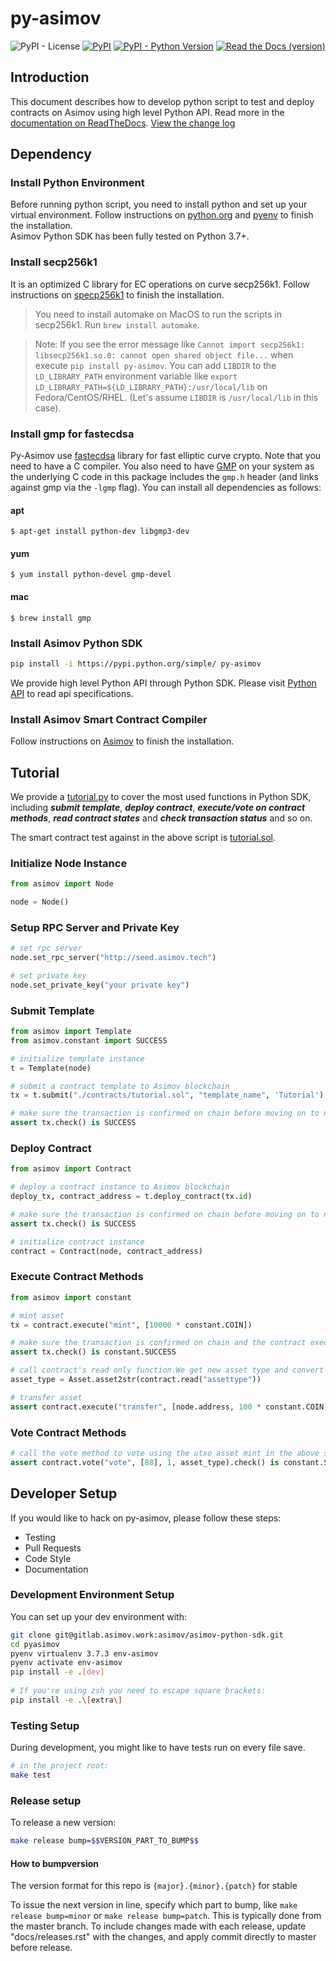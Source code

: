 # py-asimov
![PyPI - License](https://img.shields.io/pypi/l/py-asimov?color=green)
[![PyPI](https://img.shields.io/pypi/v/py-asimov)](https://pypi.org/project/py-asimov/)
[![PyPI - Python Version](https://img.shields.io/pypi/pyversions/py-asimov)](https://pypi.org/project/py-asimov/)
[![Read the Docs (version)](https://img.shields.io/readthedocs/py-asimov/latest)](https://py-asimov.readthedocs.io/en/latest/)

## Introduction

This document describes how to develop python script to test and deploy contracts on Asimov using high level Python API.
Read more in the [documentation on ReadTheDocs](https://py-asimov.readthedocs.io/en/latest/). [View the change log](https://py-asimov.readthedocs.io/en/latest/releases.html)

## Dependency

### Install Python Environment

Before running python script, you need to install python and set up your virtual environment. 
Follow instructions on [python.org](https://www.python.org/) and [pyenv](https://github.com/pyenv/pyenv) to finish the installation.
<br>
Asimov Python SDK has been fully tested on Python 3.7+.

### Install secp256k1
It is an optimized C library for EC operations on curve secp256k1.
Follow instructions on [specp256k1](https://github.com/bitcoin-core/secp256k1) to finish the installation. 

> You need to install automake on MacOS to run the scripts in secp256k1. Run `brew install automake`.

> Note: If you see the error message like `Cannot import secp256k1: libsecp256k1.so.0: cannot open shared object file...`
> when execute `pip install py-asimov`. You can add `LIBDIR` to the `LD_LIBRARY_PATH` environment variable like
> `export LD_LIBRARY_PATH=${LD_LIBRARY_PATH}:/usr/local/lib` on Fedora/CentOS/RHEL. (Let's assume `LIBDIR` is `/usr/local/lib` in this case).

### Install gmp for fastecdsa
Py-Asimov use [fastecdsa](https://pypi.org/project/fastecdsa/) library for fast elliptic curve crypto.
Note that you need to have a C compiler. You also need to have [GMP](https://gmplib.org/) on your system as the underlying C code in this package includes the `gmp.h` header (and links against gmp via the `-lgmp` flag). You can install all dependencies as follows:

#### apt
```shell script
$ apt-get install python-dev libgmp3-dev
```

#### yum
```shell script
$ yum install python-devel gmp-devel
```

#### mac
```shell script
$ brew install gmp
```

### Install Asimov Python SDK

```sh
pip install -i https://pypi.python.org/simple/ py-asimov
```

We provide high level Python API through Python SDK. Please visit [Python API](https://doc.asimov.network/python/) to read api specifications.


### Install Asimov Smart Contract Compiler

Follow instructions on [Asimov](https://asimov.network) to finish the installation.


## Tutorial

We provide a [tutorial.py](./examples/tutorial.py) to cover the most used functions in Python SDK, 
including ***submit template***, ***deploy contract***, ***execute/vote on contract methods***, 
***read contract states*** and ***check transaction status*** and so on.

The smart contract test against in the above script is [tutorial.sol](./examples/contracts/tutorial.sol). 

### Initialize Node Instance

```python
from asimov import Node

node = Node() 
```

### Setup RPC Server and Private Key

```python
# set rpc server
node.set_rpc_server("http://seed.asimov.tech")

# set private key
node.set_private_key("your private key")
```

### Submit Template
```python
from asimov import Template
from asimov.constant import SUCCESS

# initialize template instance
t = Template(node)

# submit a contract template to Asimov blockchain
tx = t.submit("./contracts/tutorial.sol", "template_name", 'Tutorial')

# make sure the transaction is confirmed on chain before moving on to next step
assert tx.check() is SUCCESS
```

### Deploy Contract

```python
from asimov import Contract

# deploy a contract instance to Asimov blockchain
deploy_tx, contract_address = t.deploy_contract(tx.id)

# make sure the transaction is confirmed on chain before moving on to next step
assert tx.check() is SUCCESS

# initialize contract instance
contract = Contract(node, contract_address)
```

### Execute Contract Methods

```python
from asimov import constant

# mint asset
tx = contract.execute("mint", [10000 * constant.COIN])

# make sure the transaction is confirmed on chain and the contract execution is successful
assert tx.check() is constant.SUCCESS

# call contract's read only function.We get new asset type and convert to string type.
asset_type = Asset.asset2str(contract.read("assettype"))

# transfer asset
assert contract.execute("transfer", [node.address, 100 * constant.COIN]).check() is constant.SUCCESS

```

### Vote Contract Methods 

```python
# call the vote method to vote using the utxo asset mint in the above step
assert contract.vote("vote", [88], 1, asset_type).check() is constant.SUCCESS
```


## Developer Setup

If you would like to hack on py-asimov, please follow these steps:

- Testing
- Pull Requests
- Code Style
- Documentation

### Development Environment Setup

You can set up your dev environment with:

```sh
git clone git@gitlab.asimov.work:asimov/asimov-python-sdk.git
cd pyasimov
pyenv virtualenv 3.7.3 env-asimov
pyenv activate env-asimov
pip install -e .[dev]
 
# If you're using zsh you need to escape square brackets: 
pip install -e .\[extra\]
```

### Testing Setup

During development, you might like to have tests run on every file save.

```sh
# in the project root:
make test
```

### Release setup

To release a new version:

```sh
make release bump=$$VERSION_PART_TO_BUMP$$
```

#### How to bumpversion

The version format for this repo is `{major}.{minor}.{patch}` for stable

To issue the next version in line, specify which part to bump,
like `make release bump=minor` or `make release bump=patch`. This is typically done from the
master branch. To include changes made with each release, update "docs/releases.rst" with the changes, 
and apply commit directly to master before release.
